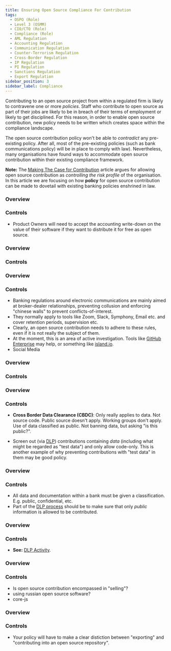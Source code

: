 ```yaml
---
title: Ensuring Open Source Compliance For Contribution
tags: 
  - OSPO (Role)
  - Level 3 (OSMM)
  - CIO/CTO (Role)
  - Compliance (Role)
  - AML Regulation
  - Accounting Regulation
  - Communication Regulation
  - Counter-Terrorism Regulation
  - Cross-Border Regulation
  - IP Regulation
  - PI Regulation
  - Sanctions Regulation
  - Export Regulation
sidebar_position: 3
sidebar_label: Compliance
---
```


Contributing to an open source project from within a regulated firm is likely to contravene one or more _policies_.   Staff who contribute to open source as part of their jobs are likely to be in breach of their terms of employment or likely to get disciplined.   For this reason, in order to enable open source contribution, new policy needs to be written which creates space within the compliance landscape.

The open source contribution policy won't be able to _contradict_ any pre-existing policy.  After all, most of the pre-existing policies (such as bank communications policy) will be in place to comply with law).  Nevertheless, many organisations have found ways to accommodate open source contribution within their existing compliance framework.  

**Note:** The [Making The Case for Contribution](Making-The-Case) article argues for allowing open source contribution as _controlling the risk profile_ of the organisation.   In this article we are focusing on how **policy** for open source contribution can be made to dovetail with existing banking policies enshrined in law.


<BoxOut title="Accountancy" image="/img/bok/regs/accounting.png" link="../../Regulations/Accounting" linkText="Accounting Regulations">

### Overview

<DocExcerpt src="/Regulations/Accounting" />

### Controls

 - Product Owners will need to accept the accounting write-down on the value of their software if they want to distribute it for free as open source.  

</BoxOut>

<BoxOut title="Anti-Money Laundering" image="/img/bok/regs/aml.png" link="../../Regulations/AML" linkText="AML Regulations">

### Overview

<DocExcerpt src="/Regulations/AML" />

### Controls

</BoxOut>

<BoxOut title="Communications" image="/img/bok/regs/communications.png" link="../../Regulations/Communication" linkText="Communication Regulations">

### Overview

<DocExcerpt src="/Regulations/Communication" />

### Controls

 - Banking regulations around electronic communications are mainly aimed at broker-dealer relationships, preventing collusion and enforcing "chinese walls" to prevent conflicts-of-interest.  
 - They normally apply to tools like Zoom, Slack, Symphony, Email etc. and cover retention periods, supervision etc.
 - Clearly, an open source contribution needs to adhere to these rules, even if it is not really the subject of them.
 - At the moment, this is an area of active investigation.  Tools like [GitHub Enterprise](https://github.com/enterprise) may help,  or something like [island.io](https://island.io).
 - Social Media

</BoxOut>

<BoxOut title="Counter-Terrorism" image="/img/bok/regs/counter-terrorism.png" link="../../Regulations/Counter-Terrorism" linkText="Counter-Terrorism Regulations">

### Overview

<DocExcerpt src="/Regulations/Counter-Terrorism" />

### Controls

</BoxOut>

<BoxOut title="Cross-Border Obligations" image="/img/bok/regs/cross-border.png" link="../../Regulations/Cross-Border" linkText="Cross-Border Regulations">

### Overview

<DocExcerpt src="/Regulations/Cross-Border" />

### Controls

- **Cross Border Data Clearance (CBDC)**:  Only really applies to data. Not source code.   Public source doesn't apply.  Working groups don't apply.  Use of data classified as public.  Not banning data, but asking "is this public?".  

- Screen out (via [DLP](../../Artifacts/DLP-Software)) contributions containing _data_ (including what might be regarded as "test data") and only allow code-only. This is another example of why preventing contributions with "test data" in them may be good policy.

</BoxOut>

<BoxOut title="Intellectual Property" image="/img/bok/regs/ip.png" link="../../Regulations/IP" linkText="IP Regulations">

### Overview

<DocExcerpt src="/Regulations/IP" />

### Controls

  - All data and documentation within a bank must be given a classification.  E.g. public, confidential, etc.  
  - Part of the [DLP process](../../Artifacts/DLP-Software) should be to make sure that only _public_ information is allowed to be contributed.

</BoxOut>

<BoxOut title="Personal Information" image="/img/bok/regs/pi.png" link="../../Regulations/PI" linkText="PI Regulations">

### Overview

<DocExcerpt src="/Regulations/PI" />

### Controls

- **See:** [DLP Activity](DLP).

</BoxOut>


<BoxOut title="Sanctions" image="/img/bok/regs/sanctions.png" link="../../Regulations/Sanctions" linkText="Sanctions Regulations">


### Overview

<DocExcerpt src="/Regulations/Sanctions" />

### Controls

 - Is open source contribution encompassed in "selling"?  
- using russian open source software?
- core-js

</BoxOut>

<BoxOut title="Export" image="/img/bok/regs/export.png" link="../../Regulations/Export" linkText="Export Regulations">

### Overview 

<DocExcerpt src="/Regulations/Export" />

### Controls

 - Your policy will have to make a clear distiction between "exporting" and "contributing into an open source repository".

</BoxOut>
